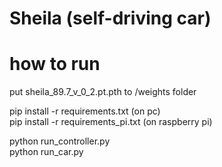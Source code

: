 # Sheila (self-driving car)

# how to run
put sheila_89.7_v_0_2.pt.pth to /weights folder <br />

pip install -r requirements.txt  (on pc) <br />
pip install -r requirements_pi.txt (on raspberry pi) <br />

python run_controller.py <br />
python run_car.py
